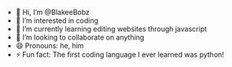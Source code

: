 - 👋 Hi, I’m @BlakeeBobz
- 👀 I’m interested in coding
- 🌱 I’m currently learning editing websites through javascript
- 💞️ I’m looking to collaborate on anything
- 😄 Pronouns: he, him
- ⚡ Fun fact: The first coding language I ever learned was python!

<!---
BlakeeBobz/BlakeeBobz is a ✨ special ✨ repository because its `README.md` (this file) appears on your GitHub profile.
You can click the Preview link to take a look at your changes.
--->
